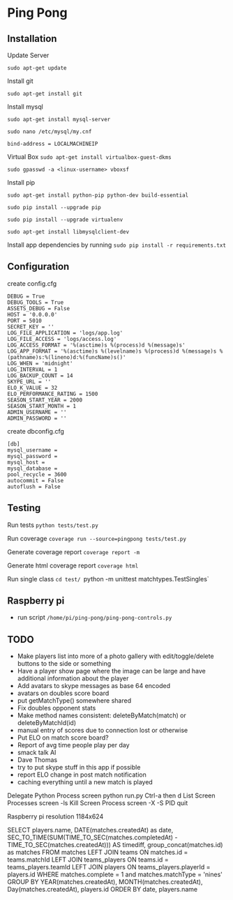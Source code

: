 # Ping Pong

## Installation

Update Server

`sudo apt-get update`

Install git

`sudo apt-get install git`

Install mysql

`sudo apt-get install mysql-server`

`sudo nano /etc/mysql/my.cnf`

```bind-address = LOCALMACHINEIP```


Virtual Box
`sudo apt-get install virtualbox-guest-dkms`

`sudo gpasswd -a <linux-username> vboxsf`

Install pip

`sudo apt-get install python-pip python-dev build-essential`

`sudo pip install --upgrade pip`

`sudo pip install --upgrade virtualenv`

`sudo apt-get install libmysqlclient-dev`

Install app dependencies by running `sudo pip install -r requirements.txt`

## Configuration

create config.cfg
```
DEBUG = True
DEBUG_TOOLS = True
ASSETS_DEBUG = False
HOST = '0.0.0.0'
PORT = 5010
SECRET_KEY = ''
LOG_FILE_APPLICATION = 'logs/app.log'
LOG_FILE_ACCESS = 'logs/access.log'
LOG_ACCESS_FORMAT = '%(asctime)s %(process)d %(message)s'
LOG_APP_FORMAT = '%(asctime)s %(levelname)s %(process)d %(message)s %(pathname)s:%(lineno)d:%(funcName)s()'
LOG_WHEN = 'midnight'
LOG_INTERVAL = 1
LOG_BACKUP_COUNT = 14
SKYPE_URL = ''
ELO_K_VALUE = 32
ELO_PERFORMANCE_RATING = 1500
SEASON_START_YEAR = 2000
SEASON_START_MONTH = 1
ADMIN_USERNAME = ''
ADMIN_PASSWORD = ''
```

create dbconfig.cfg

```
[db]
mysql_username =
mysql_password =
mysql_host =
mysql_database =
pool_recycle = 3600
autocommit = False
autoflush = False
```

## Testing

Run tests
`python tests/test.py`

Run coverage
`coverage run --source=pingpong tests/test.py`

Generate coverage report
`coverage report -m`

Generate html coverage report
`coverage html`

Run single class
`cd test/
`python -m unittest matchtypes.TestSingles`


## Raspberry pi

* run script `/home/pi/ping-pong/ping-pong-controls.py`

## TODO

* Make players list into more of a photo gallery with edit/toggle/delete buttons to the side or something
* Have a player show page where the image can be large and have additional information about the player
* Add avatars to skype messages as base 64 encoded
* avatars on doubles score board
* put getMatchType() somewhere shared
* Fix doubles opponent stats
* Make method names consistent: deleteByMatch(match) or deleteByMatchId(id)
* manual entry of scores due to connection lost or otherwise
* Put ELO on match score board?
* Report of avg time people play per day
* smack talk AI
* Dave Thomas
* try to put skype stuff in this app if possible
* report ELO change in post match notification
* caching everything until a new match is played

Delegate Python Process
	screen python run.py
	Ctrl-a then d
List Screen Processes
	screen -ls
Kill Screen Process
	screen -X -S PID quit

Raspberry pi resolution
1184x624


SELECT players.name, DATE(matches.createdAt) as date, SEC_TO_TIME(SUM(TIME_TO_SEC(matches.completedAt) - TIME_TO_SEC(matches.createdAt))) AS timediff, group_concat(matches.id) as matches
FROM matches
LEFT JOIN teams ON matches.id = teams.matchId
LEFT JOIN teams_players ON teams.id = teams_players.teamId
LEFT JOIN players ON teams_players.playerId = players.id
WHERE matches.complete = 1 and matches.matchType = 'nines'
GROUP BY YEAR(matches.createdAt), MONTH(matches.createdAt), Day(matches.createdAt), players.id
ORDER BY date, players.name
